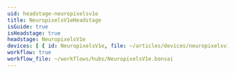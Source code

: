 ```yaml
---
uid: headstage-neuropixelsv1e
title: NeuropixelsV1eHeadstage
isGuide: true
isHeadstage: true
headstage: NeuropixelsV1e
devices: [ { id: NeuropixelsV1e, file: ~/articles/devices/neuropixelsv1e }, { id: BNO055, file: ~/articles/devices/bno055_neuropixelsv1e } ]
workflow: true
workflow_file: ~/workflows/hubs/NeuropixelsV1e.bonsai
---
```

